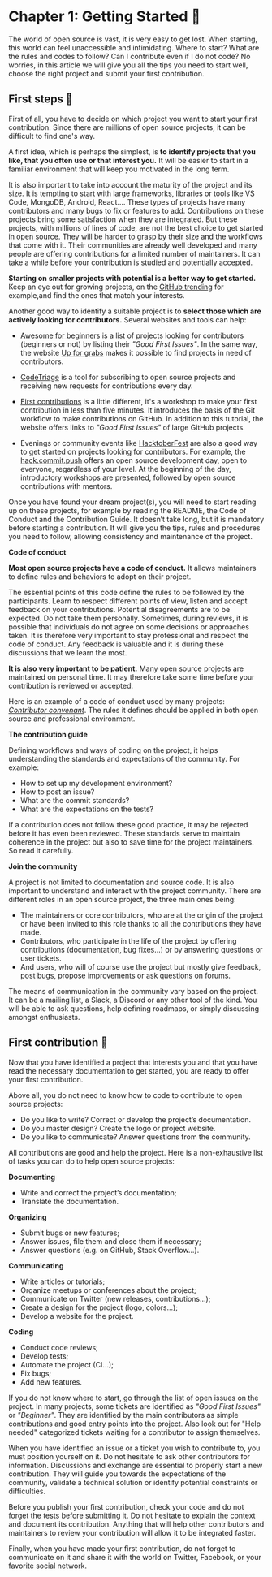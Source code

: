 # Chapter 1: Getting Started 🥚

The world of open source is vast, it is very easy to get lost. When starting, this world can feel unaccessible  and intimidating. Where to start? What are the rules and codes to follow? Can I contribute even if I do not code?
No worries, in this article we will give you all the tips you need to start well, choose the right project and submit your first contribution.


## First steps 🐣

First of all, you have to decide on which project you want to start your first contribution. Since there are millions of open source projects, it can be difficult to find one's way.

A first idea, which is perhaps the simplest, is **to identify projects that you like, that you often use or that interest you.** It will be easier to start in a familiar environment that will keep you motivated in the long term.

It is also important to take into account the maturity of the project and its size. It is tempting to start with large frameworks, libraries or tools like VS Code, MongoDB, Android, React…. These types of projects have many contributors and many bugs to fix or features to add. Contributions on these projects bring some satisfaction when they are integrated. But these projects, with millions of lines of code, are not the best choice to get started in open source. They will be harder to grasp by their size and the workflows that come with it. Their communities are already well developed and many people are offering contributions for a limited number of maintainers. It can take a while before your contribution is studied and potentially accepted.

**Starting on smaller projects with potential is a better way to get started.** Keep an eye out for growing projects, on the [GitHub trending](https://github.com/trending/javascript?since=monthly) for example,and find the ones that match your interests.

Another good way to identify a suitable project is to **select those which are actively looking for contributors.** Several websites and tools can help:

* [Awesome for beginners](https://github.com/MunGell/awesome-for-beginners) is a list of projects looking for contributors (beginners or not) by listing their *"Good First Issues"*. In the same way, the website [Up for grabs](https://up-for-grabs.net) makes it possible to find projects in need of contributors.

* [CodeTriage](https://www.codetriage.com/) is a tool for subscribing to open source projects and receiving new requests for contributions every day.

* [First contributions](https://firstcontributions.github.io/) is a little different, it's a workshop to make your first contribution in less than five minutes. It introduces the basis of the Git workflow to make contributions on GitHub. In addition to this tutorial, the website offers links to *"Good First Issues"* of large GitHub projects.

* Evenings or community events like [HacktoberFest](https://hacktoberfest.digitalocean.com/) are also a good way to get started on projects looking for contributors. For example, the [hack.commit.push](https://hack-commit-pu.sh/) offers an open source development day, open to everyone, regardless of your level. At the beginning of the day, introductory workshops are presented, followed by open source contributions with mentors.

Once you have found your dream project(s), you will need to start reading up on these projects, for example by reading the README, the Code of Conduct and the Contribution Guide. It doesn’t take long, but it is mandatory before starting a contribution. It will give you the tips, rules and procedures you need to follow, allowing consistency and maintenance of the project.

**Code of conduct**

**Most open source projects have a code of conduct.** It allows maintainers to define rules and behaviors to adopt on their project.

The essential points of this code define the rules to be followed by the participants. Learn to respect different points of view, listen and accept feedback on your contributions. Potential disagreements are to be expected. Do not take them personally. Sometimes, during reviews, it is possible that individuals do not agree on some decisions or approaches taken. It is therefore very important to stay professional and respect the code of conduct. Any feedback is valuable and it is during these discussions that we learn the most.

**It is also very important to be patient.** Many open source projects are maintained on personal time. It may therefore take some time before your contribution is reviewed or accepted.

Here is an example of a code of conduct used by many projects: [*Contributor convenant*](https://www.contributor-covenant.org/). The rules it defines should be applied in both open source and professional environment.

**The contribution guide**

Defining workflows and ways of coding on the project, it helps understanding the standards and expectations of the community. For example:
* How to set up my development environment?
* How to post an issue?
* What are the commit standards?
* What are the expectations on the tests?

If a contribution does not follow these good practice, it may be rejected before it has even been reviewed. These standards serve to maintain coherence in the project but also to save time for the project maintainers. So read it carefully.

**Join the community**

A project is not limited to documentation and source code. It is also important to understand and interact with the project community. There are different roles in an open source project, the three main ones being:
* The maintainers or core contributors, who are at the origin of the project or have been invited to this role thanks to all the contributions they have made.
* Contributors, who participate in the life of the project by offering contributions (documentation, bug fixes...) or by answering questions or user tickets.
* And users, who will of course use the project but mostly give feedback, post bugs, propose improvements or ask questions on forums.

The means of communication in the community vary based on the project. It can be a mailing list, a Slack, a Discord or any other tool of the kind. You will be able to ask questions, help defining roadmaps, or simply discussing amongst enthusiasts.


## First contribution 🐥

Now that you have identified a project that interests you and that you have read the necessary documentation to get started, you are ready to offer your first contribution.

Above all, you do not need to know how to code to contribute to open source projects:
* Do you like to write? Correct or develop the project’s documentation.
* Do you master design? Create the logo or project website.
* Do you like to communicate? Answer questions from the community.

All contributions are good and help the project. Here is a non-exhaustive list of tasks you can do to help open source projects:

**Documenting**

* Write and correct the project’s documentation;
* Translate the documentation.

**Organizing**

* Submit bugs or new features;
* Answer issues, file them and close them if necessary;
* Answer questions (e.g. on GitHub, Stack Overflow...).

**Communicating**

* Write articles or tutorials;
* Organize meetups or conferences about the project;
* Communicate on Twitter (new releases, contributions...);
* Create a design for the project (logo, colors...);
* Develop a website for the project.

**Coding**

* Conduct code reviews;
* Develop tests;
* Automate the project (CI...);
* Fix bugs;
* Add new features.

If you do not know where to start, go through the list of open issues on the project. In many projects, some tickets are identified as *"Good First Issues"* or *"Beginner"*. They are identified by the main contributors as simple contributions and good entry points into the project. Also look out for "Help needed" categorized tickets waiting for a contributor to assign themselves.

When you have identified an issue or a ticket you wish to contribute to, you must position yourself on it. Do not hesitate to ask other contributors for information. Discussions and exchange are essential to properly start a new contribution. They will guide you towards the expectations of the community, validate a technical solution or identify potential constraints or difficulties.

Before you publish your first contribution, check your code and do not forget the tests before submitting it. Do not hesitate to explain the context and document its contribution. Anything that will help other contributors and maintainers to review your contribution will allow it to be integrated faster.

Finally, when you have made your first contribution, do not forget to communicate on it and share it with the world on Twitter, Facebook, or your favorite social network.

